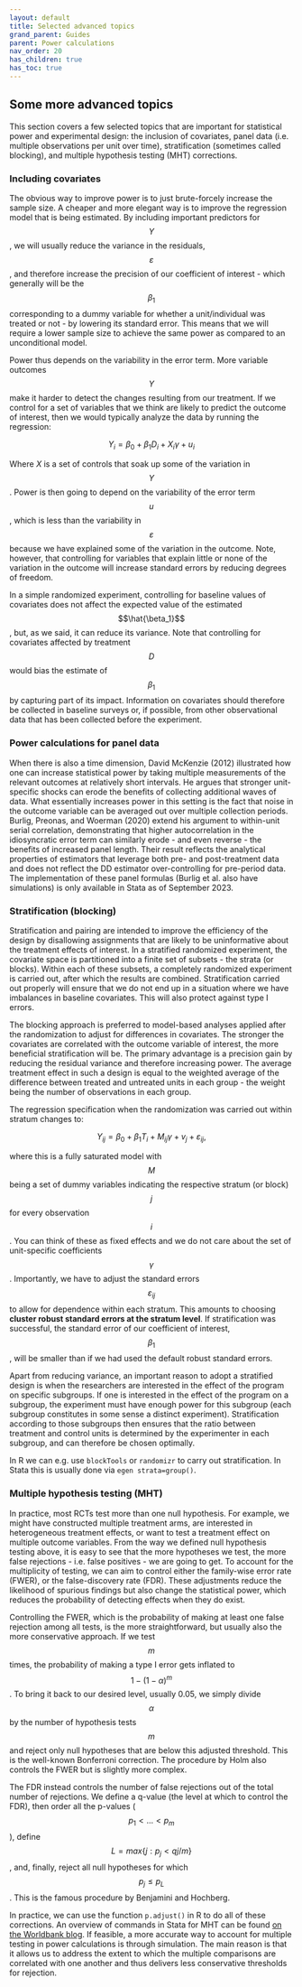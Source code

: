 ```yaml
---
layout: default
title: Selected advanced topics
grand_parent: Guides
parent: Power calculations
nav_order: 20
has_children: true
has_toc: true
---
```


## Some more advanced topics

This section covers a few selected topics that are important for statistical power and experimental design: the inclusion of covariates, panel data (i.e. multiple observations per unit over time), stratification (sometimes called blocking), and multiple hypothesis testing (MHT) corrections.

### Including covariates

The obvious way to improve power is to just brute-forcely increase the sample size.
A cheaper and more elegant way is to improve the regression model that is being estimated.
By including important predictors for $$Y$$, we will usually reduce the variance in the residuals, $$\varepsilon$$, and therefore increase the precision of our coefficient of interest - which generally will be the $$\beta_1$$ corresponding to a dummy variable for whether a unit/individual was treated or not - by lowering its standard error.
This means that we will require a lower sample size to achieve the same power as compared to an unconditional model.
<!-- Although, due to randomization, covariates are not used to partial out differences between treatment and control, they can be very useful in reducing the residual variance of the outcome variable, and subsequently leading to lower required sample sizes. -->

Power thus depends on the variability in the error term.
More variable outcomes $$Y$$ make it harder to detect the changes resulting from our treatment.
If we control for a set of variables that we think are likely to predict the outcome of interest, then we would typically analyze the data by running the regression:

$$Y_i = \beta_0 + \beta_1 D_i + X_i\gamma + u_i$$

Where $X$ is a set of controls that soak up some of the variation in $$Y$$.
Power is then going to depend on the variability of the error term $$u$$, which is less than the variability in $$\varepsilon$$ because we have explained some of the variation in the outcome.
Note, however, that controlling for variables that explain little or none of the variation in the outcome will increase standard errors by reducing degrees of freedom.

In a simple randomized experiment, controlling for baseline values of covariates does not affect the expected value of the estimated $$\hat{\beta_1}$$, but, as we said, it can reduce its variance.
Note that controlling for covariates affected by treatment $$D$$ would bias the estimate of $$\beta_1$$ by capturing part of its impact.
Information on covariates should therefore be collected in baseline surveys or, if possible, from other observational data that has been collected before the experiment.


### Power calculations for panel data

When there is also a time dimension, David McKenzie (2012) illustrated how one can increase statistical power by taking multiple measurements of the relevant outcomes at relatively short intervals.
He argues that stronger unit-specific shocks can erode the benefits of collecting additional waves of data.
What essentially increases power in this setting is the fact that noise in the outcome variable can be averaged out over multiple collection periods.
Burlig, Preonas, and Woerman (2020) extend his argument to within-unit serial correlation, demonstrating that higher autocorrelation in the idiosyncratic error term can similarly erode - and even reverse - the benefits of increased panel length.
Their result reflects the analytical properties of estimators that leverage both pre- and post-treatment data and does not reflect the DD estimator over-controlling for pre-period data. 
The implementation of these panel formulas (Burlig et al. also have simulations) is only available in Stata as of September 2023.


### Stratification (blocking)

<!-- in the old resource on s-ICC we have simulation code -->

Stratification and pairing are intended to improve the efficiency of the design by disallowing assignments that are likely to be uninformative about the treatment effects of interest.
In a stratified randomized experiment, the covariate space is partitioned into a finite set of subsets - the strata (or blocks).
Within each of these subsets, a completely randomized experiment is carried out, after which the results are combined.
Stratification carried out properly will ensure that we do not end up in a situation where we have imbalances in baseline covariates.
This will also protect against type I errors.

<!-- @AtheyImbens2017 stress the general efficiency gains from stratification.
They recommend researchers to stratify the population into small strata and then randomize within the strata and adjust the standard errors to capture the gains from the stratification. -->
The blocking approach is preferred to model-based analyses applied after the randomization to adjust for differences in covariates.
The stronger the covariates are correlated with the outcome variable of interest, the more beneficial stratification will be.
The primary advantage is a precision gain by reducing the residual variance and therefore increasing power.
The average treatment effect in such a design is equal to the weighted average of the difference between treated and untreated units in each group - the weight being the number of observations in each group.

The regression specification when the randomization was carried out within stratum changes to:

$$Y_{ij} = \beta_0 + \beta_1 T_i + M_{ij}\gamma + v_j + \varepsilon_{ij},$$ 

where this is a fully saturated model with $$M$$ being a set of dummy variables indicating the respective stratum (or block) $$j$$ for every observation $$i$$.
You can think of these as fixed effects and we do not care about the set of unit-specific coefficients $$\gamma$$.
Importantly, we have to adjust the standard errors $$\varepsilon_{ij}$$ to allow for dependence within each stratum.
This amounts to choosing **cluster robust standard errors at the stratum level**.
If stratification was successful, the standard error of our coefficient of interest, $$\beta_1$$, will be smaller than if we had used the default robust standard errors.

Apart from reducing variance, an important reason to adopt a stratified design is when the researchers are interested in the effect of the program on specific subgroups.
If one is interested in the effect of the program on a subgroup, the experiment must have enough power for this subgroup (each subgroup constitutes in some sense a distinct experiment).
Stratification according to those subgroups then ensures that the ratio between treatment and control units is determined by the experimenter in each subgroup, and can therefore be chosen optimally.
<!-- See @KernanViscoliMakuchBrassHorwitz1999 for a classic reference for stratification in randomized trials.  -->
In R we can e.g. use `blockTools` or `randomizr` to carry out stratification. In Stata this is usually done via `egen strata=group()`.



### Multiple hypothesis testing (MHT)

In practice, most RCTs test more than one null hypothesis.
For example, we might have constructed multiple treatment arms, are interested in heterogeneous treatment effects, or want to test a treatment effect on multiple outcome variables.
From the way we defined null hypothesis testing above, it is easy to see that the more hypotheses we test, the more false rejections - i.e. false positives - we are going to get.
To account for the multiplicity of testing, we can aim to control either the family-wise error rate (FWER), or the false-discovery rate (FDR).
These adjustments reduce the likelihood of spurious findings but also change the statistical power, which reduces the probability of detecting effects when they do exist.

Controlling the FWER, which is the probability of making at least one false rejection among all tests, is the more straightforward, but usually also the more conservative approach.
If we test $$m$$ times, the probability of making a type I error gets inflated to $$1-(1-\alpha)^m$$.
To bring it back to our desired level, usually 0.05, we simply divide $$\alpha$$ by the number of hypothesis tests $$m$$ and reject only null hypotheses that are below this adjusted threshold. This is the well-known Bonferroni correction. The procedure by Holm also controls the FWER but is slightly more complex.

The FDR instead controls the number of false rejections out of the total number of rejections.
We define a q-value (the level at which to control the FDR), then order all the p-values ($$p_1 < ... < p_m$$), define $$L = max\{j: p_j < qj/m \}$$, and, finally, reject all null hypotheses for which $$p_j \leq p_L$$.
This is the famous procedure by Benjamini and Hochberg.

In practice, we can use the function `p.adjust()` in R to do all of these corrections. An overview of commands in Stata for MHT can be found [on the Worldbank blog](https://blogs.worldbank.org/impactevaluations/overview-multiple-hypothesis-testing-commands-stata).
If feasible, a more accurate way to account for multiple testing in power calculations is through simulation. The main reason is that it allows us to address the extent to which the multiple comparisons are correlated with one another and thus delivers less conservative thresholds for rejection.




